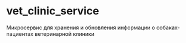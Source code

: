 # vet_clinic_service
Микросервис для хранения и обновления информации о собаках-пациентах ветеринарной клиники
